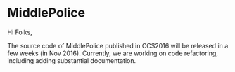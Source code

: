 # MiddlePolice

Hi Folks, 

The source code of MiddlePolice published in CCS2016 will be released in a few weeks (in Nov 2016). 
Currently, we are working on code refactoring, including adding substantial documentation.  
